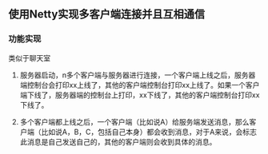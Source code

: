 ## 使用Netty实现多客户端连接并且互相通信
### 功能实现
类似于聊天室
 1. 服务器启动，n多个客户端与服务器进行连接，一个客户端上线之后，服务器端控制台会打印xx上线了，其他的客户端控制台打印xx上线了。如果一个客户端下线了，服务器端的控制台上打印，xx下线了，其他的客户端控制台打印xx下线了。
 
 2. 多个客户端都上线之后，一个客户端（比如说A）给服务端发送消息，那么客户端（比如说A，B，C，包括自己本身）都会收到消息，对于A来说，会标志此消息是自己发送自己的，其他的客户端则会收到具体的消息。
   